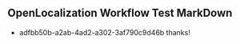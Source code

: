 ## OpenLocalization Workflow Test MarkDown
* adfbb50b-a2ab-4ad2-a302-3af790c9d46b thanks!

<!--HONumber=Aug16_HO4-->



